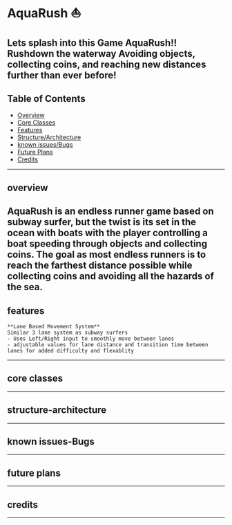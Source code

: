 # AquaRush ⛵
Lets splash into this Game AquaRush!! Rushdown the waterway Avoiding objects, collecting coins, and reaching new distances further than ever before!
---
## Table of Contents
- [Overview](#Overview)
- [Core Classes](#Core-classes)
- [Features](#Features)
- [Structure/Architecture](#structure-architecture)
- [known issues/Bugs](#Known-Issues-Bugs)
- [Future Plans](#Future-Plans)
- [Credits](#Credits)
---
## overview
AquaRush is an endless runner game based on subway surfer, but the twist is its set in the ocean with boats with the player controlling a boat speeding through objects and collecting coins. The goal as most endless runners is to reach the farthest distance possible while collecting coins and avoiding all the hazards of the sea. 
---
## features
    **Lane Based Movement System**
    Similar 3 lane system as subway surfers
    - Uses Left/Right input to smoothly move between lanes
    - adjustable values for lane distance and transition time between lanes for added difficulty and flexablity 
---
## core classes

---
## structure-architecture

---
## known issues-Bugs

---
## future plans

---
## credits

---
